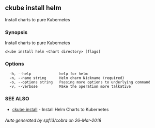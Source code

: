 ## ckube install helm

Install charts to pure Kubernetes

### Synopsis

Install charts to pure Kubernetes

```
ckube install helm <Chart directory> [flags]
```

### Options

```
  -h, --help             help for helm
  -n, --name string      Helm charm Nickname (required)
  -o, --options string   Passing more options to underlying command
  -v, --verbose          Make the operation more talkative
```

### SEE ALSO

* [ckube install](ckube_install.md)	 - Install Helm Charts to Kubernetes

###### Auto generated by spf13/cobra on 26-Mar-2018
